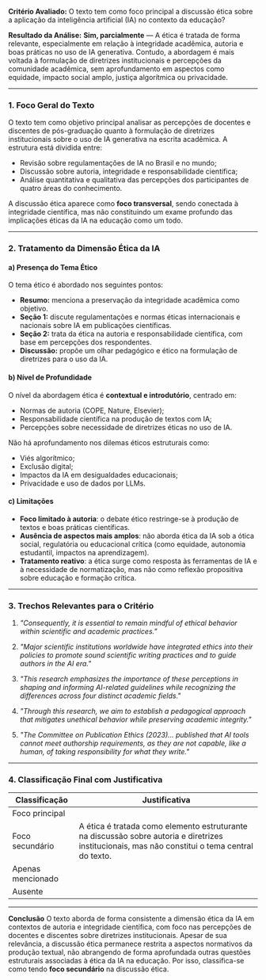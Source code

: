 **Critério Avaliado:**
O texto tem como foco principal a discussão ética sobre a aplicação da inteligência artificial (IA) no contexto da educação?

**Resultado da Análise:**
**Sim, parcialmente** — A ética é tratada de forma relevante, especialmente em relação à integridade acadêmica, autoria e boas práticas no uso de IA generativa. Contudo, a abordagem é mais voltada à formulação de diretrizes institucionais e percepções da comunidade acadêmica, sem aprofundamento em aspectos como equidade, impacto social amplo, justiça algorítmica ou privacidade.

---

### 1. Foco Geral do Texto

O texto tem como objetivo principal analisar as percepções de docentes e discentes de pós-graduação quanto à formulação de diretrizes institucionais sobre o uso de IA generativa na escrita acadêmica. A estrutura está dividida entre:

* Revisão sobre regulamentações de IA no Brasil e no mundo;
* Discussão sobre autoria, integridade e responsabilidade científica;
* Análise quantitativa e qualitativa das percepções dos participantes de quatro áreas do conhecimento.

A discussão ética aparece como **foco transversal**, sendo conectada à integridade científica, mas não constituindo um exame profundo das implicações éticas da IA na educação como um todo.

---

### 2. Tratamento da Dimensão Ética da IA

#### a) **Presença do Tema Ético**

O tema ético é abordado nos seguintes pontos:

* **Resumo:** menciona a preservação da integridade acadêmica como objetivo.
* **Seção 1:** discute regulamentações e normas éticas internacionais e nacionais sobre IA em publicações científicas.
* **Seção 2:** trata da ética na autoria e responsabilidade científica, com base em percepções dos respondentes.
* **Discussão:** propõe um olhar pedagógico e ético na formulação de diretrizes para o uso da IA.

#### b) **Nível de Profundidade**

O nível da abordagem ética é **contextual e introdutório**, centrado em:

* Normas de autoria (COPE, Nature, Elsevier);
* Responsabilidade científica na produção de textos com IA;
* Percepções sobre necessidade de diretrizes éticas no uso de IA.

Não há aprofundamento nos dilemas éticos estruturais como:

* Viés algorítmico;
* Exclusão digital;
* Impactos da IA em desigualdades educacionais;
* Privacidade e uso de dados por LLMs.

#### c) **Limitações**

* **Foco limitado à autoria**: o debate ético restringe-se à produção de textos e boas práticas científicas.
* **Ausência de aspectos mais amplos**: não aborda ética da IA sob a ótica social, regulatória ou educacional crítica (como equidade, autonomia estudantil, impactos na aprendizagem).
* **Tratamento reativo**: a ética surge como resposta às ferramentas de IA e à necessidade de normatização, mas não como reflexão propositiva sobre educação e formação crítica.

---

### 3. Trechos Relevantes para o Critério

1. *"Consequently, it is essential to remain mindful of ethical behavior within scientific and academic practices."*

2. *"Major scientific institutions worldwide have integrated ethics into their policies to promote sound scientific writing practices and to guide authors in the AI era."*

3. *"This research emphasizes the importance of these perceptions in shaping and informing AI-related guidelines while recognizing the differences across four distinct academic fields."*

4. *"Through this research, we aim to establish a pedagogical approach that mitigates unethical behavior while preserving academic integrity."*

5. *"The Committee on Publication Ethics (2023)... published that AI tools cannot meet authorship requirements, as they are not capable, like a human, of taking responsibility for what they write."*

---

### 4. Classificação Final com Justificativa

| **Classificação** | **Justificativa**                                                                                                                               |
| ----------------- | ----------------------------------------------------------------------------------------------------------------------------------------------- |
| Foco principal    |                                                                                                                                                 |
| Foco secundário   | A ética é tratada como elemento estruturante na discussão sobre autoria e diretrizes institucionais, mas não constitui o tema central do texto. |
| Apenas mencionado |                                                                                                                                                 |
| Ausente           |                                                                                                                                                 |

---

**Conclusão**
O texto aborda de forma consistente a dimensão ética da IA em contextos de autoria e integridade científica, com foco nas percepções de docentes e discentes sobre diretrizes institucionais. Apesar de sua relevância, a discussão ética permanece restrita a aspectos normativos da produção textual, não abrangendo de forma aprofundada outras questões estruturais associadas à ética da IA na educação. Por isso, classifica-se como tendo **foco secundário** na discussão ética.

